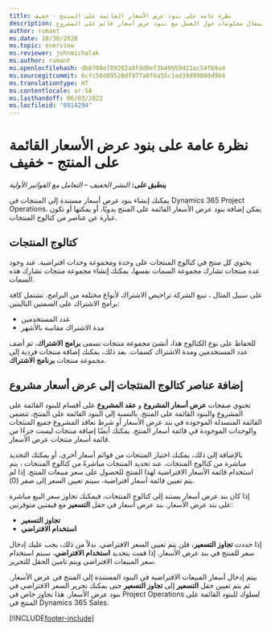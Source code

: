```yaml
---
title: نظرة عامة على بنود عرض الأسعار القائمة على المنتج - خفيف
description: يوفر هذا المقال معلومات حول العمل مع بنود عرض أسعار قائم على المشروع.
author: rumant
ms.date: 10/30/2020
ms.topic: overview
ms.reviewer: johnmichalak
ms.author: rumant
ms.openlocfilehash: db0700e789202a8fdd0ef3b49959421ac54fb9ad
ms.sourcegitcommit: 6cfc50d89528df977a8f6a55c1ad39d99800d9b4
ms.translationtype: HT
ms.contentlocale: ar-SA
ms.lasthandoff: 06/03/2022
ms.locfileid: "8914294"
---
```

# <a name="product-based-quote-lines-overview---lite"></a>نظرة عامة على بنود عرض الأسعار القائمة على المنتج - خفيف

_**ينطبق على:** النشر الخفيف – التعامل مع الفواتير الأولية_

يمكنك إنشاء بنود عرض أسعار مستندة إلى المنتجات في Dynamics 365 Project Operations. يمكن إضافة بنود عرض الأسعار القائمة على المنتج يدويًا، أو يمكنها أو تكون عبارة عن عناصر من كتالوج المنتجات.

## <a name="product-catalog"></a>كتالوج المنتجات

يحتوي كل منتج في كتالوج المنتجات على وحدة ومجموعة وحدات افتراضية. عند وجود عدة منتجات تشارك مجموعة السمات نفسها، يمكنك إنشاء مجموعة منتجات تشارك هذه السمات. 

على سبيل المثال ، تبيع الشركة تراخيص الاشتراك لأنواع مختلفة من البرامج. تشتمل كافة برامج الاشتراك على السمتين التاليتين:

- عدد المستخدمين
- مدة الاشتراك مقاسة بالأشهر

للحفاظ على نوع الكتالوج هذا، أنشئ مجموعة منتجات تسمى **برامج الاشتراك**، ثم أضف عدد المستخدمين ومدة الاشتراك كسمات. بعد ذلك، يمكنك إضافة منتجات فردية إلى مجموعة منتجات **برنامج الاشتراك**.

## <a name="add-product-catalog-items-to-a-project-quote"></a>إضافة عناصر كتالوج المنتجات إلى عرض أسعار مشروع

تحتوي صفحات **عرض أسعار المشروع** و **عقد المشروع** على أقسام للبنود القائمة على المشروع والبنود القائمة على المنتج. بالنسبة إلى البنود القائمة على المنتج، تتضمن القائمة المنسدلة الموجودة في بند عرض الأسعار أو شرط تعاقد المشروع جميع المنتجات والوحدات الموجودة في قائمة أسعار المنتج. يمكنك أيضًا إضافة منتجات ليست جزءًا من قائمة أسعار منتجات عرض الأسعار.

بالإضافة إلى ذلك، يمكنك اختيار المنتجات من قوائم أسعار أخرى، أو يمكنك التحديد مباشرة من كتالوج المنتجات. عند تحديد المنتجات مباشرةً من كتالوج المنتجات ، يتم استخدام قائمة الأسعار الافتراضية لهذا المنتج للحصول على سعر مبيعات المنتج. إذا لم يتم تعيين قائمة أسعار افتراضية، سيتم تعيين السعر إلى صفر (0).

إذا كان بند عرض أسعار يستند إلى كتالوج المنتجات، فيمكنك تجاوز سعر البيع مباشرة على بند عرض الأسعار. بند عرض أسعار في حقل **التسعير** مع قيمتين متوفرتين:

- **تجاوز التسعير**
- **‏‏استخدام الافتراضي**

إذا حددت **تجاوز التسعير**، فلن يتم تعيين السعر الافتراضي. بدلاً من ذلك، يجب عليك إدخال سعر للمنتج في بند عرض الأسعار. إذا قمت بتحديد **استخدام الافتراضي**، سيتم استخدام سعر المبيعات الافتراضي ويتم تامين الحقل للتحرير.

بيتم إدخال أسعار المبيعات الافتراضية في البنود المستندة إلى المنتج في عرض الأسعار. ثم يتم تعيين حقل **التسعير** إلى **تجاوز التسعير** حتى يمكنك تحرير السعر الافتراضي في بنود عرض الأسعار. هذا تجاوز خاص في Project Operations لسلوك للبنود القائمة على المنتج في Dynamics 365 Sales.


[!INCLUDE[footer-include](../../includes/footer-banner.md)]